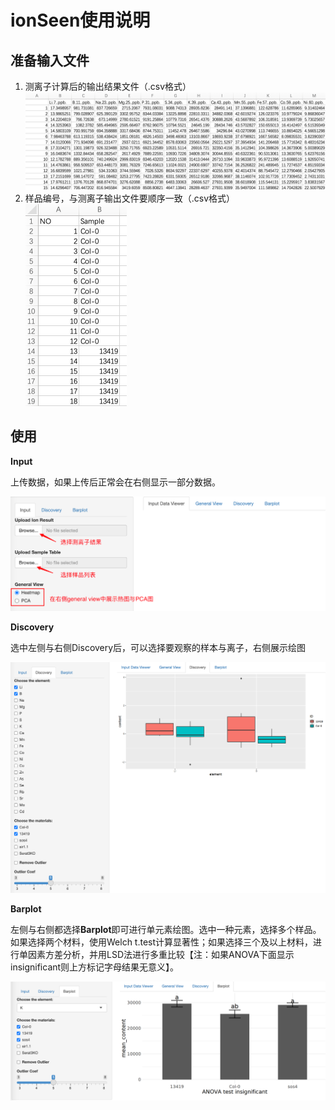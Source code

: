 # ionSeen使用说明



## 准备输入文件

1. 测离子计算后的输出结果文件（.csv格式）<img src="./Media/image-20210922165729174.png" alt="image-20210922165729174" style="zoom:75%;" />
2. 样品编号，与测离子输出文件要顺序一致（.csv格式）<img src="./Media/image-20210922165902283.png" alt="image-20210922165902283" style="zoom:50%;" />



## 使用

**Input**

上传数据，如果上传后正常会在右侧显示一部分数据。

![image-20210922170101612](./Media/image-20210922170101612.png)



**Discovery**

选中左侧与右侧Discovery后，可以选择要观察的样本与离子，右侧展示绘图

![image-20210922170238152](./Media/image-20210922170238152.png)



**Barplot**

左侧与右侧都选择**Barplot**即可进行单元素绘图。选中一种元素，选择多个样品。如果选择两个材料，使用Welch t.test计算显著性；如果选择三个及以上材料，进行单因素方差分析，并用LSD法进行多重比较【注：如果ANOVA下面显示insignificant则上方标记字母结果无意义】。

![image-20210922171632288](./Media/image-20210922171632288.png)